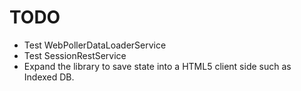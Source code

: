 # TODO

* Test WebPollerDataLoaderService
* Test SessionRestService
* Expand the library to save state into a HTML5 client side such as Indexed DB.

